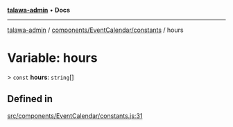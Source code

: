[**talawa-admin**](../../../../README.md) • **Docs**

***

[talawa-admin](../../../../modules.md) / [components/EventCalendar/constants](../README.md) / hours

# Variable: hours

\> `const` **hours**: `string`[]

## Defined in

[src/components/EventCalendar/constants.js:31](https://github.com/PalisadoesFoundation/talawa-admin/blob/ec91a82db6f7a7a061fbb4ea9639f2bff335faa5/src/components/EventCalendar/constants.js#L31)
